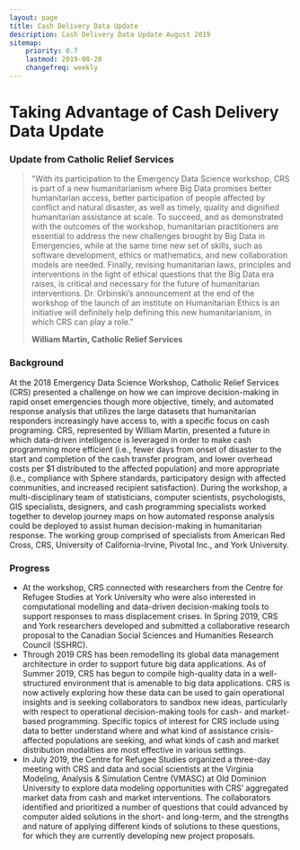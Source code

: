 ```yaml
---
layout: page
title: Cash Delivery Data Update
description: Cash Delivery Data Update August 2019
sitemap:
    priority: 0.7
    lastmod: 2019-08-20
    changefreq: weekly
---
```

# Taking Advantage of Cash Delivery Data Update

### Update from Catholic Relief Services

<blockquote>"With its participation to the Emergency Data Science workshop, CRS is part of a new humanitarianism where Big Data promises better humanitarian access, better participation of people affected by conflict and natural disaster, as well as timely, quality and dignified humanitarian assistance at scale. To succeed, and as demonstrated with the outcomes of the workshop, humanitarian practitioners are essential to address the new challenges brought by Big Data in Emergencies, while at the same time new set of skills, such as software development, ethics or mathematics, and new collaboration models are needed. Finally, revising humanitarian laws, principles and interventions in the light of ethical questions that the Big Data era raises, is critical and necessary for the future of humanitarian interventions.  Dr. Orbinski’s announcement at the end of the workshop of the launch of an institute on Humanitarian Ethics is an initiative will definitely help defining this new humanitarianism, in which CRS can play a role."<br>

<strong>William Martin, Catholic Relief Services</strong></blockquote>

### Background
At the 2018 Emergency Data Science Workshop, Catholic Relief Services (CRS) presented a challenge on how we can improve decision-making in rapid onset emergencies though more objective, timely, and automated response analysis that utilizes the large datasets that humanitarian responders increasingly have access to, with a specific focus on cash programing. CRS, represented by William Martin, presented a future in which data-driven intelligence is leveraged in order to make cash programming more efficient (i.e., fewer days from onset of disaster to the start and completion of the cash transfer program, and lower overhead costs per $1 distributed to the affected population) and more appropriate (i.e., compliance with Sphere standards, participatory design with affected communities, and increased recipient satisfaction). During the workshop, a multi-disciplinary team of statisticians, computer scientists, psychologists, GIS specialists, designers, and cash programming specialists worked together to develop journey maps on how automated response analysis could be deployed to assist human decision-making in humanitarian response. The working group comprised of specialists from American Red Cross, CRS, University of California-Irvine, Pivotal Inc., and York University. 

### Progress
- At the workshop, CRS connected with researchers from the Centre for Refugee Studies at York University who were also interested in computational modelling and data-driven decision-making tools to support responses to mass displacement crises. In Spring 2019, CRS and York researchers developed and submitted a collaborative research proposal to the Canadian Social Sciences and Humanities Research Council (SSHRC). 
- Through 2019 CRS has been remodelling its global data management architecture in order to support future big data applications. As of Summer 2019, CRS has begun to compile high-quality data in a well-structured environment that is amenable to big data applications. CRS is now actively exploring how these data can be used to gain operational insights and is seeking collaborators to sandbox new ideas, particularly with respect to operational decision-making tools for cash- and market-based programming. Specific topics of interest for CRS include using data to better understand where and what kind of assistance crisis-affected populations are seeking, and what kinds of cash and market distribution modalities are most effective in various settings. 
- In July 2019, the Centre for Refugee Studies organized a three-day meeting with CRS and data and social scientists at the Virginia Modeling, Analysis & Simulation Centre (VMASC) at Old Dominion University to explore data modeling opportunities with CRS’ aggregated market data from cash and market interventions. The collaborators identified and prioritized a number of questions that could advanced by computer aided solutions in the short- and long-term, and the strengths and nature of applying different kinds of solutions to these questions, for which they are currently developing new project proposals. 
